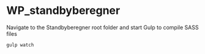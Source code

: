 # WP_standbyberegner
Navigate to the Standbyberegner root folder and start Gulp to compile SASS files

```
gulp watch
```

